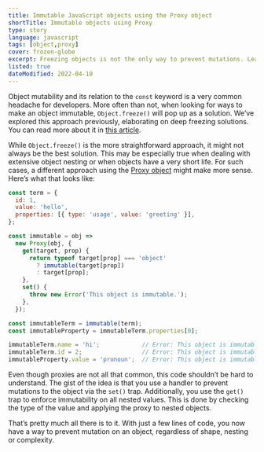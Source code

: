 ```yaml
---
title: Immutable JavaScript objects using the Proxy object
shortTitle: Immutable objects using Proxy
type: story
language: javascript
tags: [object,proxy]
cover: frozen-globe
excerpt: Freezing objects is not the only way to prevent mutations. Learn how you can leverage the Proxy object to your advantage.
listed: true
dateModified: 2022-04-10
---
```


Object mutability and its relation to the `const` keyword is a very common headache for developers. More often than not, when looking for ways to make an object immutable, `Object.freeze()` will pop up as a solution. We’ve explored this approach previously, elaborating on deep freezing solutions. You can read more about it in [this article](/js/s/deep-freeze-object).

While `Object.freeze()` is the more straightforward approach, it might not always be the best solution. This may be especially true when dealing with extensive object nesting or when objects have a very short life. For such cases, a different approach using the [Proxy object](https://developer.mozilla.org/en-US/docs/Web/JavaScript/Reference/Global_Objects/Proxy) might make more sense. Here’s what that looks like:

```js
const term = {
  id: 1,
  value: 'hello',
  properties: [{ type: 'usage', value: 'greeting' }],
};

const immutable = obj =>
  new Proxy(obj, {
    get(target, prop) {
      return typeof target[prop] === 'object'
        ? immutable(target[prop])
        : target[prop];
    },
    set() {
      throw new Error('This object is immutable.');
    },
  });

const immutableTerm = immutable(term);
const immutableProperty = immutableTerm.properties[0];

immutableTerm.name = 'hi';            // Error: This object is immutable.
immutableTerm.id = 2;                 // Error: This object is immutable.
immutableProperty.value = 'pronoun';  // Error: This object is immutable.
```

Even though proxies are not all that common, this code shouldn’t be hard to understand. The gist of the idea is that you use a handler to prevent mutations to the object via the `set()` trap. Additionally, you use the `get()` trap to enforce immutability on all nested values. This is done by checking the type of the value and applying the proxy to nested objects.

That’s pretty much all there is to it. With just a few lines of code, you now have a way to prevent mutation on an object, regardless of shape, nesting or complexity.
